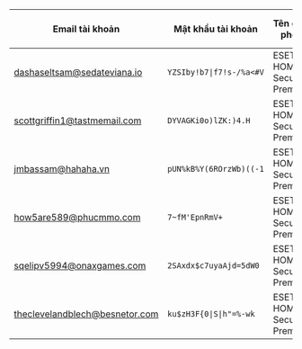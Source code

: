 | Email tài khoản | Mật khẩu tài khoản | Tên giấy phép | Khóa giấy phép | Ngày hết hạn |
|-----------------|--------------------|---------------|---------------|--------------|
| dashaseltsam@sedateviana.io | `YZSIby!b7\|f7!s-/%a<#V` | ESET HOME Security Premium | `XWBR-XC6P-ENBS-GUKC-V24W` | 16.08.2025 |
| scottgriffin1@tastmemail.com | `DYVAGKi0o)lZK:)4.H` | ESET HOME Security Premium | `CEFG-XFUG-265M-WX5G-NPRK` | 17.08.2025 |
| jmbassam@hahaha.vn | `pUN%kB%Y(6ROrzWb)((-1` | ESET HOME Security Premium | `KE9T-XNP3-JXGH-HPFD-P29P` | 18.08.2025 |
| how5are589@phucmmo.com | `7~fM'EpnRmV+` | ESET HOME Security Premium | `CE36-XHVR-JGRX-T9K2-N8M6` | 20.08.2025 |
| sqelipv5994@onaxgames.com | `2SAxdx$c7uyaAjd=5dW0` | ESET HOME Security Premium | `G97P-XKTD-GHGV-JCUJ-HEXU` | 20.08.2025 |
| theclevelandblech@besnetor.com | `ku$zH3F{0\|S\|h"=%-wk` | ESET HOME Security Premium | `VT6U-XCHT-KX33-R3FU-SP8C` | 22.08.2025 |
